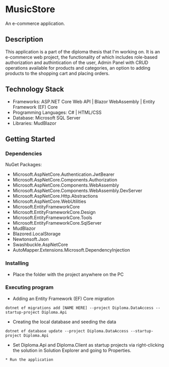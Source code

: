 # MusicStore
An e-commerce application.

## Description

This application is a part of the diploma thesis that I'm working on. It is an e-commerce web project, the functionality of which includes role-based authorization and authintication of the user, Admin Panel with CRUD operations available for products and categories, an option to adding products to the shopping cart and placing orders. 

## Technology Stack
* Frameworks: ASP.NET Core Web API | Blazor WebAssembly | Entity Framework (EF) Core
* Programming Languages: C# | HTML/CSS
* Database: Microsoft SQL Server
* Libraries: MudBlazor

## Getting Started

### Dependencies
NuGet Packages:
* Microsoft.AspNetCore.Authentication.JwtBearer
* Microsoft.AspNetCore.Components.Authorization
* Microsoft.AspNetCore.Components.WebAssembly
* Microsoft.AspNetCore.Components.WebAssembly.DevServer
* Microsoft.AspNetCore.Http.Abstractions
* Microsoft.AspNetCore.WebUtilities
* Microsoft.EntityFrameworkCore
* Microsoft.EntityFrameworkCore.Design
* Microsoft.EntityFrameworkCore.Tools
* Microsoft.EntityFrameworkCore.SqlServer
* MudBlazor
* Blazored.LocalStorage
* Newtonsoft.Json
* Swashbuckle.AspNetCore
* AutoMapper.Extensions.Microsoft.DependencyInjection

### Installing

* Place the folder with the project anywhere on the PC

### Executing program

* Adding an Entity Framework (EF) Core migration 
```
dotnet ef migrations add [NAME HERE] --project Diploma.DataAccess --startup-project Diploma.Api
```
* Creating the local database and seeding the data
```
dotnet ef database update --project Diploma.DataAccess --startup-project Diploma.Api
```
* Set Diploma.Api and Diploma.Client as startup projects via right-clicking the solution in Solution Explorer and going to Properties. 
```
* Run the application 

